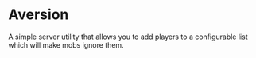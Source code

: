 # Aversion
A simple server utility that allows you to add players to a configurable list which will make mobs ignore them.
